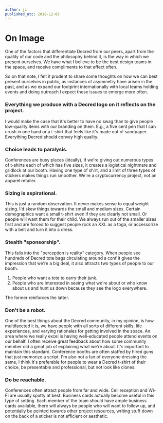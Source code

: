 ```yaml
---
author: jz
published_utc: 2018-12-03
---
```


# On Image

One of the factors that differentiate Decred from our peers, apart from the quality of our code and the philosophy behind it, is the way in which we present ourselves. We have what I believe to be the best design teams in the space, and receive compliments to that effect often.

So on that note, I felt it prudent to share some thoughts on how we can best present ourselves in public, as instances of asymmetry have arisen in the past, and as we expand our footprint internationally with local teams holding events and doing outreach I expect these issues to emerge more often.

### Everything we produce with a Decred logo on it reflects on the project.

I would make the case that it's better to have no swag than to give people low-quality items with our branding on them. E.g., a five cent pen that I can crush in one hand or a t-shirt that feels like it's made out of sandpaper. Everything Decred should convey high quality.

### Choice leads to paralysis.

Conferences are busy places (ideally), if we're giving out numerous types of t-shirts each of which has five sizes, it creates a logistical nightmare and gridlock at our booth. Having one type of shirt, and a limit of three types of stickers makes things run smoother. We're a cryptocurrency project, not an apparel retailer.

### Sizing is aspirational.

This is just a random observation. It never makes sense to equal weight sizing. I'd skew things towards the small and medium sizes. Certain demographics want a small t-shirt even if they are clearly not small. Or people will want them for their child. We always run out of the smaller sizes first and are forced to suggest people rock an XXL as a toga, or accessorize with a belt and turn it into a dress.

### Stealth "sponsorship".

This falls into the "perception is reality" category. When people see hundreds of Decred tote bags circulating around a conf it gives the impression that we're a big deal, it also attracts two types of people to our booth.

1. People who want a tote to carry their junk.
2. People who are interested in seeing what we're about or who know about us and hunt us down because they see the logo everywhere.

The former reinforces the latter.

### Don't be a robot.

One of the best things about the Decred community, in my opinion, is how multifaceted it is, we have people with all sorts of different skills, life experiences, and varying rationales for getting involved in the space. An area where we really excel is having well-educated people attend events on our behalf. I often receive great feedback about how some community member did a great job of explaining what we're about. It's important to maintain this standard. Conference booths are often staffed by hired guns that just memorize a script. I'm also not a fan of everyone dressing the same, I think it's preferable for people to wear a Decred t-shirt of their choice, be presentable and professional, but not look like clones.

### Do be reachable.

Conferences often attract people from far and wide. Cell reception and Wi-Fi are usually spotty at best. Business cards actually become useful in this type of setting. Each member of the team should have ample business cards available, there will always be people who will want to follow up, and potentially be pointed towards other project resources, writing stuff down on the back of a sticker is not efficient or aesthetic.
